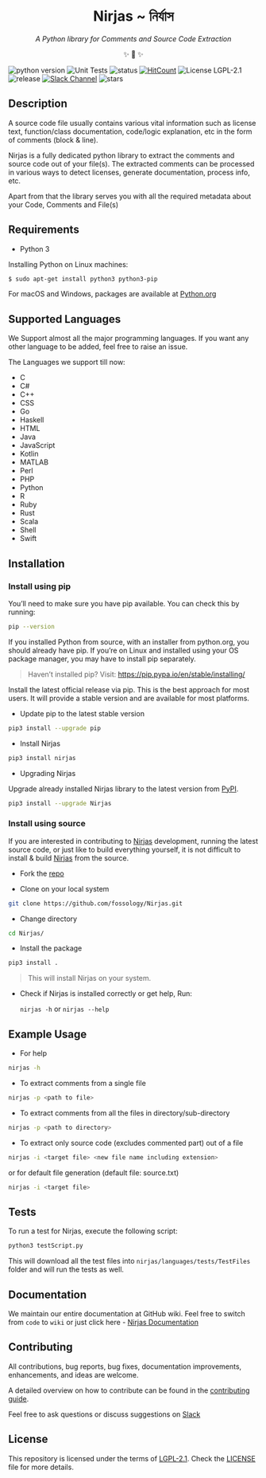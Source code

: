 <h1 align="center">Nirjas ~ নির্যাস</h1>

<p align="center"><i>A Python library for Comments and Source Code Extraction</i></p>

<p align="center">✨ 🍰 ✨</p>

<p align="center">
    
![python version](https://img.shields.io/badge/Python-v3%2B-blue)
![Unit Tests](https://github.com/fossology/Nirjas/workflows/Unit%20Tests/badge.svg)
![status](https://img.shields.io/pypi/status/Nirjas)
[![HitCount](http://hits.dwyl.com/fossology/Nirjas.svg)](http://hits.dwyl.com/fossology/Nirjas)
![License LGPL-2.1](https://img.shields.io/github/license/fossology/nirjas)
![release](https://img.shields.io/github/v/release/fossology/Nirjas)
[![Slack Channel](https://img.shields.io/badge/slack-fossology-blue.svg?longCache=true&logo=slack)](https://join.slack.com/t/fossology/shared_invite/enQtNzI0OTEzMTk0MjYzLTYyZWQxNDc0N2JiZGU2YmI3YmI1NjE4NDVjOGYxMTVjNGY3Y2MzZmM1OGZmMWI5NTRjMzJlNjExZGU2N2I5NGY)
![stars](https://img.shields.io/github/stars/fossology/nirjas?style=social)

</p>

## Description

A source code file usually contains various vital information such as license text, function/class documentation, code/logic explanation, etc in the form of comments (block & line). 

Nirjas is a fully dedicated python library to extract the comments and source code out of your file(s). The extracted comments can be processed in various ways to detect licenses, generate documentation, process info, etc.

Apart from that the library serves you with all the required metadata about your Code, Comments and File(s)

## Requirements
- Python 3

Installing Python on Linux machines:

```sh
$ sudo apt-get install python3 python3-pip 
```

For macOS and Windows, packages are available at [Python.org](https://www.python.org/downloads/)

## Supported Languages

We Support almost all the major programming languages. If you want any other language to be added, feel free to raise an issue.

The Languages we support till now:

- C
- C#
- C++
- CSS
- Go
- Haskell
- HTML
- Java
- JavaScript
- Kotlin
- MATLAB
- Perl
- PHP
- Python
- R
- Ruby
- Rust
- Scala
- Shell
- Swift

## Installation

### Install using pip

You’ll need to make sure you have pip available. You can check this by running:
```sh
pip --version
```

If you installed Python from source, with an installer from python.org, you should already have pip. If you’re on Linux and installed using your OS package manager, you may have to install pip separately.

> Haven’t installed pip? Visit: [https://pip.pypa.io/en/stable/installing/ ](https://pip.pypa.io/en/stable/installing/ )

Install the latest official release via pip. This is the best approach for most users. It will provide a stable version and are available for most platforms.

* Update pip to the latest stable version

```sh
pip3 install --upgrade pip
```

* Install Nirjas

```sh
pip3 install nirjas
```
- Upgrading Nirjas

Upgrade already installed Nirjas library to the latest version from [PyPI](https://pypi.org/).

```sh
pip3 install --upgrade Nirjas
```

### Install using source 

If you are interested in contributing to [Nirjas](https://github.com/fossology/Nirjas) development, running the latest source code, or just like to build everything yourself, it is not difficult to install & build [Nirjas](https://github.com/fossology/Nirjas) from the source. 

* Fork the [repo](https://github.com/fossology/Nirjas)

* Clone on your local system

```sh
git clone https://github.com/fossology/Nirjas.git 
```

* Change directory

```sh
cd Nirjas/
```

* Install the package

```sh
pip3 install .
```

> This will install Nirjas on your system. 


* Check if Nirjas is installed correctly or get help, Run:

    `nirjas -h` or `nirjas --help`

## Example Usage

- For help

```sh
nirjas -h
```

- To extract comments from a single file

```sh
nirjas -p <path to file>
```

- To extract comments from all the files in directory/sub-directory

```sh
nirjas -p <path to directory>
```

- To extract only source code (excludes commented part) out of a file

```sh
nirjas -i <target file> <new file name including extension>
```

or for default file generation (default file: source.txt)

```sh
nirjas -i <target file>
```

## Tests

To run a test for Nirjas, execute the following script:

```sh
python3 testScript.py
```
This will download all the test files into `nirjas/languages/tests/TestFiles` folder and will run the tests as well.

## Documentation

We maintain our entire documentation at GitHub wiki.
Feel free to switch from `code` to `wiki` or just click here - [Nirjas Documentation](https://github.com/fossology/Nirjas/wiki)


## Contributing 

All contributions, bug reports, bug fixes, documentation improvements, enhancements, and ideas are welcome.

A detailed overview on how to contribute can be found in the [contributing guide](/CONTRIBUTING.md). 

Feel free to ask questions or discuss suggestions on [Slack](https://fossology.slack.com/)

## License
This repository is licensed under the terms of [LGPL-2.1](/LICENSE). Check the [LICENSE](/LICENSE) file for more details.
